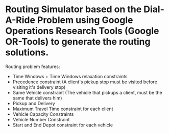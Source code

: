 # Routing Simulator based on the Dial-A-Ride Problem using Google Operations Research Tools (Google OR-Tools)  to generate the routing solutions.
Routing problem features:
  - Time Windows + Time Windows relaxation constraints 
  - Precedence constraint (A client's pickup stop must be visited before visiting it's delivery stop)
  - Same Vehicle constraint (The vehicle that pickups a client, must be the same that delivers him)
  - Pickup and Delivery
  - Maximum Travel Time constraint for each client
  - Vehicle Capacity Constraints
  - Vehicle Number Constraint
  - Start and End Depot constraint for each vehicle
  
